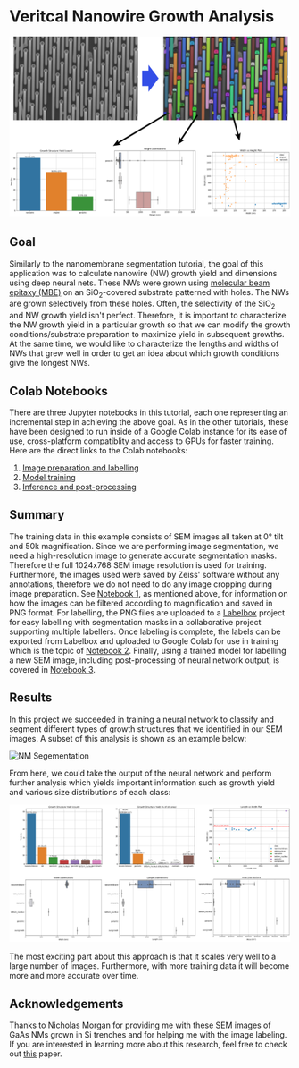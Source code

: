 # Veritcal Nanowire Growth Analysis
![NM Segementation Summary](../imgs/nw_summary.png)

## Goal
Similarly to the nanomembrane segmentation tutorial, the goal of this application was to calculate nanowire (NW) growth yield and dimensions using deep neural nets. These NWs were grown using [molecular beam epitaxy (MBE)](https://en.wikipedia.org/wiki/Molecular-beam_epitaxy) on an SiO<sub>2</sub>-covered substrate patterned with holes. The NWs are grown selectively from these holes. Often, the selectivity of the SiO<sub>2</sub> and NW growth yield isn't perfect. Therefore, it is important to characterize the NW growth yield in a particular growth so that we can modify the growth conditions/substrate preparation to maximize yield in subsequent growths. At the same time, we would like to characterize the lengths and widths of NWs that grew well in order to get an idea about which growth conditions give the longest NWs.

## Colab Notebooks
There are three Jupyter notebooks in this tutorial, each one representing an incremental step in achieving the above goal. As in the other tutorials, these have been designed to run inside of a Google Colab instance for its ease of use, cross-platform compatiblity and access to GPUs for faster training. Here are the direct links to the Colab notebooks:
1. [Image preparation and labelling](https://colab.research.google.com/github/Martin09/DeepSEM/blob/master/segmentation-NWs/1_nw_seg_image_prep.ipynb)
2. [Model training](https://colab.research.google.com/github/Martin09/DeepSEM/blob/master/segmentation-NWs/2_nw_seg_training.ipynb)
3. [Inference and post-processing](https://colab.research.google.com/github/Martin09/DeepSEM/blob/master/segmentation-NWs/3_nw_seg_inference.ipynb)

## Summary
The training data in this example consists of SEM images all taken at 0° tilt and 50k magnification. Since we are performing image segmentation, we need a high-resolution image to generate accurate segmentation masks. Therefore the full 1024x768 SEM image resolution is used for training. Furthermore, the images used were saved by Zeiss' software without any annotations, therefore we do not need to do any image cropping during image preparation.  See [Notebook 1](https://colab.research.google.com/github/Martin09/DeepSEM/blob/master/segmentation-NMs/1_nm_seg_image_prep.ipynb), as mentioned above, for information on how the images can be filtered according to magnification and saved in PNG format. For labelling, the PNG files are uploaded to a [Labelbox](https://labelbox.com) project for easy labelling with segmentation masks in a collaborative project supporting multiple labellers. Once labeling is complete, the labels can be exported from Labelbox and uploaded to Google Colab for use in training which is the topic of [Notebook 2](https://colab.research.google.com/github/Martin09/DeepSEM/blob/master/segmentation-NMs/2_nm_seg_training.ipynb). Finally, using a trained model for labelling a new SEM image, including post-processing of neural network output, is covered in [Notebook 3](https://colab.research.google.com/github/Martin09/DeepSEM/blob/master/segmentation-NMs/3_nm_seg_inference.ipynb).

## Results
In this project we succeeded in training a neural network to classify and segment different types of growth structures that we identified in our SEM images. A subset of this analysis is shown as an example below:

![NM Segementation](../imgs/nm_classification.png)

From here, we could take the output of the neural network and perform further analysis which yields important information such as growth yield and various size distributions of each class:

![NM Analysis](../imgs/nm_analysis.png)

The most exciting part about this approach is that it scales very well to a large number of images. Furthermore, with more training data it will become more and more accurate over time.

## Acknowledgements
Thanks to Nicholas Morgan for providing me with these SEM images of GaAs NMs grown in Si trenches and for helping me with the image labeling. If you are interested in learning more about this research, feel free to check out [this](https://pubs.rsc.org/en/content/articlehtml/2020/nr/c9nr08453c) paper.
